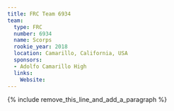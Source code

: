 ```yaml
---
title: FRC Team 6934
team:
  type: FRC
  number: 6934
  name: Scorps
  rookie_year: 2018
  location: Camarillo, California, USA
  sponsors:
  - Adolfo Camarillo High
  links:
    Website:
---
```


{% include remove_this_line_and_add_a_paragraph %}